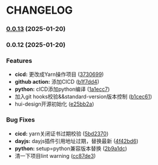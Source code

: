 # CHANGELOG
### [0.0.13](https://github.com/zaihui/hui-design/compare/v0.0.12...v0.0.13) (2025-01-20)

### 0.0.12 (2025-01-20)


### Features

* **cicd:** 更改成Yarn操作项目 ([3730699](https://github.com/zaihui/hui-design/commit/3730699d42882a2a841d9765ee037d65f35b2c61))
* **github action:** 添加CICD ([b1f7dd4](https://github.com/zaihui/hui-design/commit/b1f7dd40516b676c2c1eaf447bf697135ff1026e))
* **python:** cICD添加python编译 ([1a1ecc7](https://github.com/zaihui/hui-design/commit/1a1ecc79f1375b4e35390e6823749b271af35ad2))
* 加入git hooks校验&&standard-version版本控制 ([b1cec61](https://github.com/zaihui/hui-design/commit/b1cec61f43774281ccec16840c4e5d355cbab19c))
* hui-design开源初始化 ([e25bb2a](https://github.com/zaihui/hui-design/commit/e25bb2a3b5bfbf113a0834786b569f21fe7b57e5))


### Bug Fixes

* **cicd:** yarn关闭证书过期校验 ([5bd2370](https://github.com/zaihui/hui-design/commit/5bd2370dd0e25d4d1f7c8b1be2666473b5d0a3ac))
* **dayjs:** dayjs插件引用地址过期，替换最新 ([4f42bd6](https://github.com/zaihui/hui-design/commit/4f42bd6ffa29a820f4163cfebf3d848de3d6957a))
* **python:** setup=python兼容版本替换 ([2b9a1dc](https://github.com/zaihui/hui-design/commit/2b9a1dc2aae90dfb50704bbeb84261a2c11aea90))
* 清一下项目lint warning ([cc87de3](https://github.com/zaihui/hui-design/commit/cc87de3491c177c27b3ecd1a40bea8584dbe0acd))
